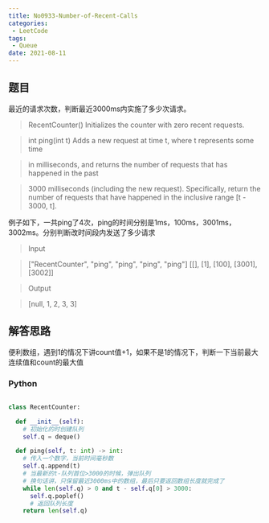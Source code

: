 ```yaml
---
title: No0933-Number-of-Recent-Calls
categories: 
 - LeetCode
tags:
 - Queue
date: 2021-08-11
---
```


## 题目
最近的请求次数，判断最近3000ms内实施了多少次请求。
>   RecentCounter() Initializes the counter with zero recent requests.
   
>  int ping(int t) Adds a new request at time t, where t represents some time

>  in milliseconds, and returns the number of requests that has happened in the past
 
> 3000 milliseconds (including the new request). Specifically, return the number of requests that have happened in the inclusive range [t - 3000, t].

例子如下，一共ping了4次，ping的时间分别是1ms，100ms，3001ms，3002ms。分别判断改时间段内发送了多少请求


> Input

> ["RecentCounter", "ping", "ping", "ping", "ping"] [[], [1], [100], [3001], [3002]]

> Output

> [null, 1, 2, 3, 3]

## 解答思路
便利数组，遇到1的情况下讲count值+1，如果不是1的情况下，判断一下当前最大连续值和count的最大值
### Python
```python

class RecentCounter:

  def __init__(self):
    # 初始化的时创建队列
    self.q = deque()

  def ping(self, t: int) -> int:
    # 传入一个数字，当前时间毫秒数
    self.q.append(t)
    # 当最新的t-队列首位>3000的时候，弹出队列
    # 换句话讲，只保留最近3000ms中的数组，最后只要返回数组长度就完成了
    while len(self.q) > 0 and t - self.q[0] > 3000:
      self.q.poplef()
      # 返回队列长度
    return len(self.q)
    
```
